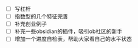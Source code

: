 - [ ] 写杠杆
- [ ] 指数型的几个特征完善
- [ ] 补充创业例子
- [ ] 补充一些obsidian的插件，吸引ob社区的新手
- [ ] 增加一个进度自检表，帮助大家看自己的水平状态